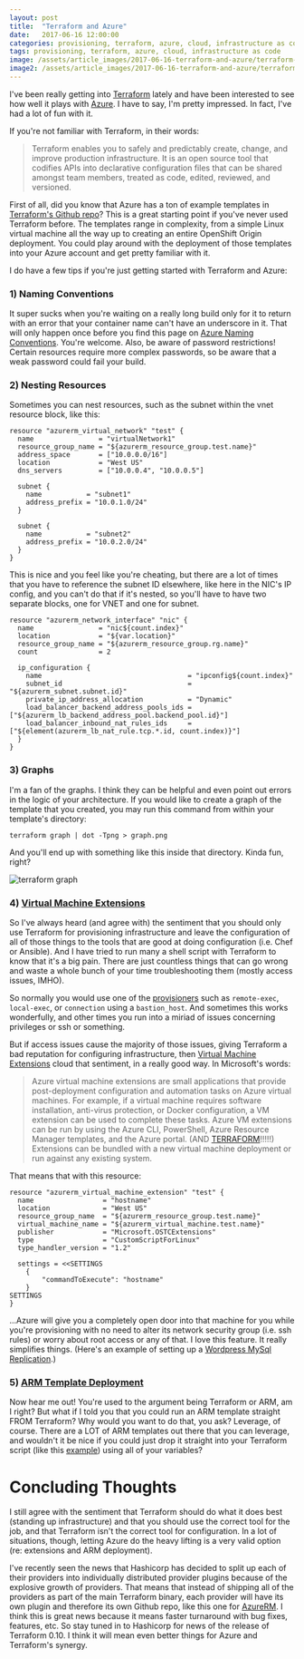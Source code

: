```yaml
---
layout: post
title:  "Terraform and Azure"
date:   2017-06-16 12:00:00
categories: provisioning, terraform, azure, cloud, infrastructure as code
tags: provisioning, terraform, azure, cloud, infrastructure as code
image: /assets/article_images/2017-06-16-terraform-and-azure/terraform-and-azure.jpg
image2: /assets/article_images/2017-06-16-terraform-and-azure/terraform-and-azure-mobile.jpg
---
```

I've been really getting into [Terraform](https://www.terraform.io) lately and have been interested to see how well it plays with [Azure](https://www.terraform.io/docs/providers/azurerm/). I have to say, I'm pretty impressed. In fact, I've had a lot of fun with it. 

If you're not familiar with Terraform, in their words:

> Terraform enables you to safely and predictably create, change, and improve production infrastructure. It is an open source tool that codifies APIs into declarative configuration files that can be shared amongst team members, treated as code, edited, reviewed, and versioned.

First of all, did you know that Azure has a ton of example templates in [Terraform's Github repo](https://github.com/hashicorp/terraform/tree/master/examples)? This is a great starting point if you've never used Terraform before. The templates range in complexity, from a simple Linux virtual machine all the way up to creating an entire OpenShift Origin deployment. You could play around with the deployment of those templates into your Azure account and get pretty familiar with it.

I do have a few tips if you're just getting started with Terraform and Azure:

### 1) Naming Conventions
It super sucks when you're waiting on a really long build only for it to return with an error that your container name can't have an underscore in it. That will only happen once before you find this page on [Azure Naming Conventions](https://docs.microsoft.com/en-us/azure/architecture/best-practices/naming-conventions). You're welcome. Also, be aware of password restrictions! Certain resources require more complex passwords, so be aware that a weak password could fail your build.

### 2) Nesting Resources
Sometimes you can nest resources, such as the subnet within the vnet resource block, like this:

```
resource "azurerm_virtual_network" "test" {
  name                = "virtualNetwork1"
  resource_group_name = "${azurerm_resource_group.test.name}"
  address_space       = ["10.0.0.0/16"]
  location            = "West US"
  dns_servers         = ["10.0.0.4", "10.0.0.5"]

  subnet {
    name           = "subnet1"
    address_prefix = "10.0.1.0/24"
  }

  subnet {
    name           = "subnet2"
    address_prefix = "10.0.2.0/24"
  }
}
```

This is nice and you feel like you're cheating, but there are a lot of times that you have to reference the subnet ID elsewhere, like here in the NIC's IP config, and you can't do that if it's nested, so you'll have to have two separate blocks, one for VNET and one for subnet.

```
resource "azurerm_network_interface" "nic" {
  name                = "nic${count.index}"
  location            = "${var.location}"
  resource_group_name = "${azurerm_resource_group.rg.name}"
  count               = 2

  ip_configuration {
    name                                    = "ipconfig${count.index}"
    subnet_id                               = "${azurerm_subnet.subnet.id}"
    private_ip_address_allocation           = "Dynamic"
    load_balancer_backend_address_pools_ids = ["${azurerm_lb_backend_address_pool.backend_pool.id}"]
    load_balancer_inbound_nat_rules_ids     = ["${element(azurerm_lb_nat_rule.tcp.*.id, count.index)}"]
  }
}
```

### 3) Graphs
I'm a fan of the graphs. I think they can be helpful and even point out errors in the logic of your architecture. If you would like to create a graph of the template that you created, you may run this command from within your template's directory:

```
terraform graph | dot -Tpng > graph.png
```

And you'll end up with something like this inside that directory. Kinda fun, right?

![terraform graph](https://github.com/hashicorp/terraform/blob/master/examples/azure-vnet-two-subnets/graph.png?raw=true)

### 4) [Virtual Machine Extensions](https://www.terraform.io/docs/providers/azurerm/r/virtual_machine_extension.html)
So I've always heard (and agree with) the sentiment that you should only use Terraform for provisioning infrastructure and leave the configuration of all of those things to the tools that are good at doing configuration (i.e. Chef or Ansible). And I have tried to run many a shell script with Terraform to know that it's a big pain. There are just countless things that can go wrong and waste a whole bunch of your time troubleshooting them (mostly access issues, IMHO).

So normally you would use one of the [provisioners](https://www.terraform.io/docs/provisioners/index.html) such as `remote-exec`, `local-exec`, or `connection` using a `bastion_host`. And sometimes this works wonderfully, and other times you run into a miriad of issues concerning privileges or ssh or something. 

But if access issues cause the majority of those issues, giving Terraform a bad reputation for configuring infrastructure, then [Virtual Machine Extensions](https://docs.microsoft.com/en-us/azure/virtual-machines/windows/extensions-features) cloud that sentiment, in a really good way. In Microsoft's words:

> Azure virtual machine extensions are small applications that provide post-deployment configuration and automation tasks on Azure virtual machines. For example, if a virtual machine requires software installation, anti-virus protection, or Docker configuration, a VM extension can be used to complete these tasks. Azure VM extensions can be run by using the Azure CLI, PowerShell, Azure Resource Manager templates, and the Azure portal. (AND [TERRAFORM](https://www.terraform.io/docs/providers/azurerm/r/virtual_machine_extension.html)!!!!!) Extensions can be bundled with a new virtual machine deployment or run against any existing system.

That means that with this resource:

```
resource "azurerm_virtual_machine_extension" "test" {
  name                 = "hostname"
  location             = "West US"
  resource_group_name  = "${azurerm_resource_group.test.name}"
  virtual_machine_name = "${azurerm_virtual_machine.test.name}"
  publisher            = "Microsoft.OSTCExtensions"
  type                 = "CustomScriptForLinux"
  type_handler_version = "1.2"

  settings = <<SETTINGS
    {
        "commandToExecute": "hostname"
    }
SETTINGS
}
```

...Azure will give you a completely open door into that machine for you while you're provisioning with no need to alter its network security group (i.e. ssh rules) or worry about root access or any of that. I love this feature. It really simplifies things. (Here's an example of setting up a [Wordpress MySql Replication](https://github.com/hashicorp/terraform/blob/master/examples/azure-wordpress-mysql-replication/main.tf#L221).)

### 5) [ARM Template Deployment](https://www.terraform.io/docs/providers/azurerm/r/template_deployment.html)
Now hear me out! You're used to the argument being Terraform or ARM, am I right? But what if I told you that you could run an ARM template straight FROM Terraform? Why would you want to do that, you ask? Leverage, of course. There are a LOT of ARM templates out there that you can leverage, and wouldn't it be nice if you could just drop it straight into your Terraform script (like this [example](https://github.com/hashicorp/terraform/blob/master/examples/azure-encrypt-running-linux-vm/main.tf#L77)) using all of your variables? 

# Concluding Thoughts
I still agree with the sentiment that Terraform should do what it does best (standing up infrastructure) and that you should use the correct tool for the job, and that Terraform isn't the correct tool for configuration. In a lot of situations, though, letting Azure do the heavy lifting is a very valid option (re: extensions and ARM deployment).

I've recently seen the news that Hashicorp has decided to split up each of their providers into individually distributed provider plugins because of the explosive growth of providers. That means that instead of shipping all of the providers as part of the main Terraform binary, each provider will have its own plugin and therefore its own Github repo, like this one for [AzureRM](https://github.com/terraform-providers/terraform-provider-azurerm). I think this is great news because it means faster turnaround with bug fixes, features, etc. So stay tuned in to Hashicorp for news of the release of Terraform 0.10. I think it will mean even better things for Azure and Terraform's synergy. 
